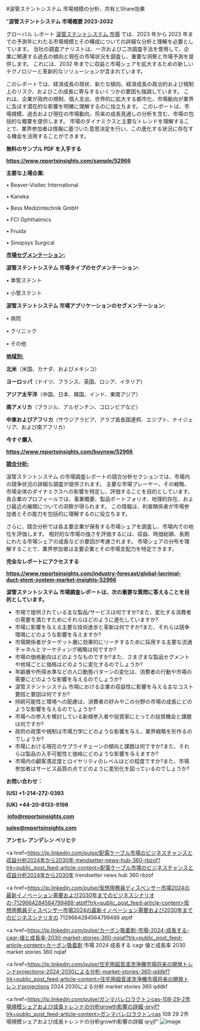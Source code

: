 #涙管ステントシステム 市場規模の分析、共有とShare効果

"<strong>涙管ステントシステム 市場概要 2023-2032</strong>

グローバル レポート <a href=https://www.reportsinsights.com/sample/52966>涙管ステントシステム 市場</a> では、2023 年から 2023 年までの予測年にわたる市場規模とその構成についての詳細な分析と理解を必要としています。 当社の調査アナリストは、一次および二次調査手法を使用して、企業に関連する過去の傾向と現在の市場状況を調査し、重要な洞察と市場予測を提供します。 これには、2032 年までに収益と市場シェアを拡大​​するための新しいテクノロジーと革新的なソリューションが含まれています。

このレポートでは、経済成長の現状、新たな傾向、経済成長の政治的および規制上のリスク、およびこの成長に寄与するいくつかの要因も強調しています。 これは、企業が政府の規制、個人支出、世界的に拡大する都市化、市場動向が業界に及ぼす潜在的な影響を明確に理解するのに役立ちます。 このレポートは、市場規模、過去および現在の市場動向、将来の成長見通しの分析を含む、市場の包括的な概要を提供します。 市場のダイナミクスと主要なトレンドを理解することで、業界参加者は情報に基づいた意思決定を行い、この進化する状況に存在する機会を活用することができます。

<strong><b>無料のサンプル PDF を入手する</b></strong>

<a href=https://www.reportsinsights.com/sample/52966><strong><u>https://www.reportsinsights.com/sample/52966</u></strong></a>

<strong>主要な上場企業:</strong>

• Beaver-Visitec International

• Kaneka

• Bess Medizintechnik GmbH

• FCI Ophthalmics

• Fruida

• Sinopsys Surgical

<strong><u>市場セグメンテーション</u></strong><strong><u>:</u></strong>

<strong>涙管ステントシステム 市場タイプのセグメンテーション:</strong>

• 単管ステント

• 小管ステント

<strong>涙管ステントシステム 市場アプリケーションのセグメンテーション:</strong>

• 病院

• クリニック

• その他

<strong><u>地域別</u></strong><strong><u>:</u></strong>

<strong>北米</strong>（米国、カナダ、およびメキシコ）

<strong>ヨーロッパ</strong>（ドイツ、フランス、英国、ロシア、イタリア）

<strong>アジア太平洋</strong>（中国、日本、韓国、インド、東南アジア）

<strong>南アメリカ</strong>（ブラジル、アルゼンチン、コロンビアなど）

<strong>中東およびアフリカ</strong>（サウジアラビア、アラブ首長国連邦、エジプト、ナイジェリア、および南アフリカ）

<strong>今すぐ購入</strong>

<a href=https://www.reportsinsights.com/buynow/52966><strong><u>https://www.reportsinsights.com/buynow/52966</u></strong></a>

<strong><u>競合分析:</u></strong>

涙管ステントシステム の市場調査レポートの競合分析セクションでは、市場内の競争状況の詳細な調査が提供されます。 主要な市場プレーヤー、その戦略、市場全体のダイナミクスへの影響を特定し、評価することを目的としています。 各企業のプロフィールでは、事業概要、製品ポートフォリオ、地理的存在、および最近の展開についての洞察が得られます。 この情報は、利害関係者が市場参加者とその能力を包括的に理解するのに役立ちます。

さらに、競合分析では各主要企業が保有する市場シェアを調査し、市場内での地位を評価します。 相対的な市場の強さを評価するには、収益、時価総額、長期にわたる市場シェアの成長などの要因が考慮されます。 市場シェアの分布を理解することで、業界参加者は主要企業とその市場支配力を特定できます。

<strong>完全なレポートにアクセスする</strong>

<a href=https://www.reportsinsights.com/industry-forecast/global-lacrimal-duct-stent-system-market-insights-52966><strong><u><b>https://www.reportsinsights.com/industry-forecast/global-lacrimal-duct-stent-system-market-insights-52966</b></u></strong></a>

<strong><b>涙管ステントシステム 市場調査レポートは、次の重要な質問に答えることを目的としています。</b></strong>
<ul>
  <li>市場で提供されている主な製品/サービスは何ですか?また、変化する消費者の需要を満たすためにそれらはどのように進化していますか?</li>
  <li>市場に影響を与える主要な技術進歩と革新は何ですか?また、それらは競争環境にどのような影響を与えますか?</li>
  <li>市場関係者がターゲット層に効果的にリーチするために採用する主要な流通チャネルとマーケティング戦略は何ですか?</li>
  <li>市場の価格動向はどのようなものですか?また、さまざまな製品セグメントや地域ごとに価格はどのように変化するのでしょうか?</li>
  <li>年齢層や所得水準などの人口動態パターンの変化は、消費者の行動や市場の需要にどのような影響を与えるのでしょうか?</li>
  <li>涙管ステントシステム 市場における企業の収益性に影響を与える主なコスト要因と要因は何ですか?</li>
  <li>持続可能性と環境への配慮は、消費者の好みやこの分野の市場の成長にどのような影響を与えるのでしょうか?</li>
  <li>市場への参入を検討している新規参入者や投資家にとっての投資機会と課題は何ですか?</li>
  <li>政府の政策や規制は市場力学にどのような影響を与え、業界戦略を形作るのでしょうか?</li>
  <li>市場における現在のサプライチェーンの傾向と課題は何ですか?また、それらは製品の入手可能性と価格にどのような影響を与えますか?</li>
  <li>市場内の顧客満足度とロイヤリティのレベルはどの程度ですか?また、市場参加者はサービス品質の点でどのように差別化を図っているのでしょうか?</li>
</ul>
<strong>お問い合わせ：</strong>

<strong>(US) +1-214-272-0393</strong>

<strong>(UK) +44-20-8133-9198</strong>

<strong> </strong><a href=info@reportsinsights.com><strong><u>info@reportsinsights.com</u></strong></a>

<a href=sales@reportsinsights.com><strong><u>sales@reportsinsights.com</u></strong></a>

<strong>アンセレ アンデレン ベリヒテ</strong>

<a href=https://jp.linkedin.com/pulse/配電ケーブル市場のビジネスチャンスと収益分析2024年から2030年-trendsetter-news-hub-360-rbzof?trk=public_post_feed-article-content>配電ケーブル市場のビジネスチャンスと収益分析2024年から2030年 trendsetter news hub 360 rbzof</a>

<a href=https://jp.linkedin.com/pulse/仮想用務員ディスペンサー市場2024の最新イノベーション需要および2030年までのビジネスシナリオの-7129664284564799488-atptf?trk=public_post_feed-article-content>仮想用務員ディスペンサー市場2024の最新イノベーション需要および2030年までのビジネスシナリオの 7129664284564799488 atptf</a>

<a href=https://jp.linkedin.com/pulse/カーボン吸着剤-市場-2024-成長する-cagr-値と成長率-2030-market-stories-360-nqiaf?trk=public_post_feed-article-content>カーボン吸着剤 市場 2024 成長する cagr 値と成長率 2030 market stories 360 nqiaf</a>

<a href=https://jp.linkedin.com/pulse/住宅用超音波洗浄機市場将来の開発トレンドprojections-2024-2030による分析-market-stories-360-qddkf?trk=public_post_feed-article-content>住宅用超音波洗浄機市場将来の開発トレンドprojections 2024 2030による分析 market stories 360 qddkf</a>

<a href=https://jp.linkedin.com/pulse/ガンマバレロラクトンcas-108-29-2市場規模シェアおよび成長トレンドの分析growth影響の詳細-qryjf?trk=public_post_feed-article-content>ガンマバレロラクトンcas 108 29 2市場規模シェアおよび成長トレンドの分析growth影響の詳細 qryjf</a>"
![image](https://github.com/aakesh123242/RIMarket/assets/158431203/0025a629-2f5b-496f-a6ed-dda6e6d82cf3)

